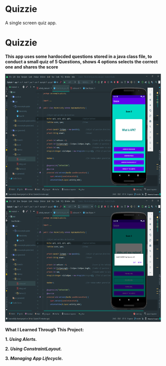 # Quizzie
A single screen quiz app.
# Quizzie
****This app uses some hardocded questions stored in a java class file, to conduct a small quiz of 5 Questions, shows 4 options selects the correct one and shares the score****

<img src="ss1.png" width="700" height="400">
<img src="ss2.png" width="700" height="400">

****What I Learned Through This Project:****

****1. *Using Alerts.*****

****2. *Using ConstraintLayout.*****

****3. *Managing App Lifecycle.*****
